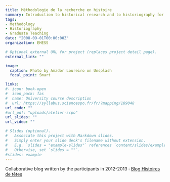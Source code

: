 ```yaml
---
title: Méthodologie de la recherche en histoire
summary: Introduction to historical research and to historiography for first-year History Masters' students at EHESS. Taught 2011-2012 and 2012-2013.
tags:
- Methodology
- Historiography
- Graduate Teaching
date: "2008-09-01T00:00:00Z"
organization: EHESS

# Optional external URL for project (replaces project detail page).
external_link: ""

image:
  caption: Photo by Amador Loureiro on Unsplash   
  focal_point: Smart

links:
#- icon: book-open
#  icon_pack: fas
#  name: University course description
#  url: https://syllabus.sciencespo.fr/fr/?mapping/189048
url_code: ""
#url_pdf: "uploads/atelier-scpo"
url_slides: ""
url_video: ""

# Slides (optional).
#   Associate this project with Markdown slides.
#   Simply enter your slide deck's filename without extension.
#   E.g. `slides = "example-slides"` references `content/slides/example-slides.md`.
#   Otherwise, set `slides = ""`.
#slides: example
---
```

Collaborative blog written by the participants in 2012-2013 : [Blog Histoires de têtes](https://tetes.hypotheses.org/)
